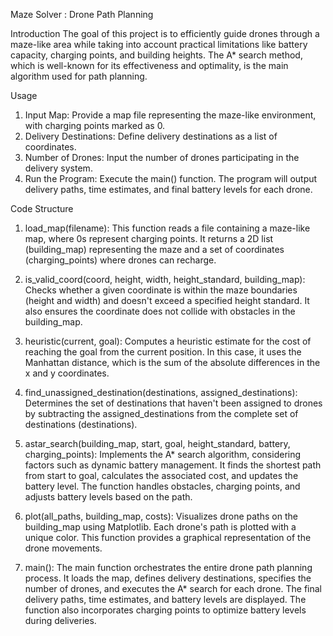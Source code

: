 Maze Solver : Drone Path Planning

Introduction
The goal of this project is to efficiently guide drones through a maze-like area while taking into account practical limitations like battery capacity, charging points, and building heights. The A* search method, which is well-known for its effectiveness and optimality, is the main algorithm used for path planning.

Usage
1. Input Map: Provide a map file representing the maze-like environment, with charging points marked as 0.
2. Delivery Destinations: Define delivery destinations as a list of coordinates.
3. Number of Drones: Input the number of drones participating in the delivery system.
4. Run the Program: Execute the main() function. The program will output delivery paths, time estimates, and final battery levels for each drone.

Code Structure
1. load_map(filename): This function reads a file containing a maze-like map, where 0s represent charging points. It returns a 2D list (building_map) representing the maze and a set of coordinates (charging_points) where drones can recharge.

2. is_valid_coord(coord, height, width, height_standard, building_map): Checks whether a given coordinate is within the maze boundaries (height and width) and doesn't exceed a specified height standard. It also ensures the coordinate does not collide with obstacles in the building_map.

3. heuristic(current, goal): Computes a heuristic estimate for the cost of reaching the goal from the current position. In this case, it uses the Manhattan distance, which is the sum of the absolute differences in the x and y coordinates.

4. find_unassigned_destination(destinations, assigned_destinations): Determines the set of destinations that haven't been assigned to drones by subtracting the assigned_destinations from the complete set of destinations (destinations).

5. astar_search(building_map, start, goal, height_standard, battery, charging_points): Implements the A* search algorithm, considering factors such as dynamic battery management. It finds the shortest path from start to goal, calculates the associated cost, and updates the battery level. The function handles obstacles, charging points, and adjusts battery levels based on the path.

6. plot(all_paths, building_map, costs): Visualizes drone paths on the building_map using Matplotlib. Each drone's path is plotted with a unique color. This function provides a graphical representation of the drone movements.

7. main(): The main function orchestrates the entire drone path planning process. It loads the map, defines delivery destinations, specifies the number of drones, and executes the A* search for each drone. The final delivery paths, time estimates, and battery levels are displayed. The function also incorporates charging points to optimize battery levels during deliveries.
